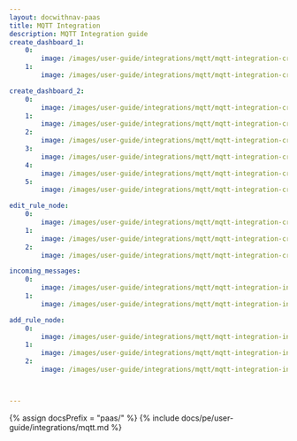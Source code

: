 ```yaml
---
layout: docwithnav-paas
title: MQTT Integration
description: MQTT Integration guide
create_dashboard_1:
    0:
        image: /images/user-guide/integrations/mqtt/mqtt-integration-create-new-dashboard-1.png
    1:
        image: /images/user-guide/integrations/mqtt/mqtt-integration-create-new-dashboard-2.png

create_dashboard_2:
    0:
        image: /images/user-guide/integrations/mqtt/mqtt-integration-create-new-dashboard-4.png
    1:
        image: /images/user-guide/integrations/mqtt/mqtt-integration-create-new-dashboard-5.png
    2:
        image: /images/user-guide/integrations/mqtt/mqtt-integration-create-new-dashboard-6.png
    3:
        image: /images/user-guide/integrations/mqtt/mqtt-integration-create-new-dashboard-7.png
    4:
        image: /images/user-guide/integrations/mqtt/mqtt-integration-create-new-dashboard-8.png
    5:
        image: /images/user-guide/integrations/mqtt/mqtt-integration-create-new-dashboard-9.png

edit_rule_node:
    0:
        image: /images/user-guide/integrations/mqtt/mqtt-integration-create-edit-message-type-switch-1.png
    1:
        image: /images/user-guide/integrations/mqtt/mqtt-integration-create-edit-message-type-switch-2.png
    2:
        image: /images/user-guide/integrations/mqtt/mqtt-integration-create-edit-message-type-switch-3.png

incoming_messages:
    0:
        image: /images/user-guide/integrations/mqtt/mqtt-integration-incoming-messages-2.png
    1:
        image: /images/user-guide/integrations/mqtt/mqtt-integration-incoming-messages-3.png

add_rule_node:
    0:
        image: /images/user-guide/integrations/mqtt/mqtt-integration-integration-downlink-node-1.png
    1:
        image: /images/user-guide/integrations/mqtt/mqtt-integration-integration-downlink-node-2.png
    2:
        image: /images/user-guide/integrations/mqtt/mqtt-integration-integration-downlink-node-3.png



---
```

{% assign docsPrefix = "paas/" %}
{% include docs/pe/user-guide/integrations/mqtt.md %}
